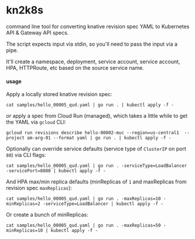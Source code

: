 # kn2k8s

command line tool for converting knative revision spec YAML to Kubernetes API & Gateway API specs. 

The script expects input via stdin, so you'll need to pass the input via a pipe.

It'll create a namespace, deployment, service account, service account, HPA, HTTPRoute, etc based on the source service name.

#### usage

Apply a locally stored knative revision spec:

```cat samples/hello_00005_qud.yaml | go run . | kubectl apply -f -```

*or* apply a spec from Cloud Run (managed), which takes a little while to get the YAML via `gcloud` CLI:

```gcloud run revisions describe hello-00002-muc --region=us-central1  --project am-arg-01 --format yaml | go run . | kubectl apply -f -```

Optionally can override service defaults (service type of `ClusterIP` on port `80`) via CLI flags:

```cat samples/hello_00005_qud.yaml | go run . -serviceType=LoadBalancer -servicePort=8080 | kubectl apply -f -```

And HPA max/min replica defaults (minReplicas of `1` and maxReplicas from revision spec `maxReplicas`):

```cat samples/hello_00005_qud.yaml | go run . -maxReplicas=10 -minReplicas=2 -serviceType=LoadBalancer | kubectl apply -f -```

Or create a bunch of minReplicas:

```cat samples/hello_00005_qud.yaml | go run . -maxReplicas=50 -minReplicas=10 | kubectl apply -f - ```